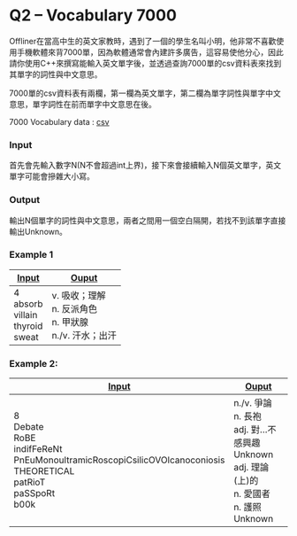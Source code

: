 # Q2 – Vocabulary 7000
Offliner在當高中生的英文家教時，遇到了一個的學生名叫小明，他非常不喜歡使用手機軟體來背7000單，因為軟體通常會內建許多廣告，這容易使他分心，因此請你使用C++來撰寫能輸入英文單字後，並透過查詢7000單的csv資料表來找到其單字的詞性與中文意思。

7000單的csv資料表有兩欄，第一欄為英文單字，第二欄為單字詞性與單字中文意思，單字詞性在前而單字中文意思在後。

7000 Vocabulary data : [csv](7000.csv)

### Input
首先會先輸入數字N(N不會超過int上界)，接下來會接續輸入N個英文單字，英文單字可能會摻雜大小寫。

### Output
輸出N個單字的詞性與中文意思，兩者之間用一個空白隔開，若找不到該單字直接輸出Unknown。

### Example 1
|[Input](./example_testcase/0.in)|[Ouput](./example_testcase/0.out)|
|-|-|
|4<br>absorb<br>villain<br>thyroid<br>sweat|v. 吸收；理解<br>n. 反派角色<br>n. 甲狀腺<br>n./v. 汗水；出汗|

### Example 2:
|[Input](./example_testcase/1.in)|[Ouput](./example_testcase/1.out)|
|-|-|
|8<br>Debate<br>RoBE<br>indifFeReNt<br>PnEuMonoultramicRoscopiCsilicOVOlcanoconiosis<br>THEORETICAL<br>patRioT<br>paSSpoRt<br>b00k<br>|n./v. 爭論<br>n. 長袍<br>adj. 對…不感興趣<br>Unknown<br>adj. 理論(上)的<br>n. 愛國者<br>n. 護照<br>Unknown|
